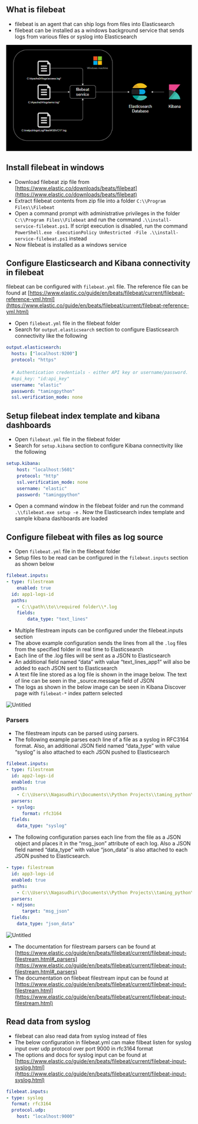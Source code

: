## What is filebeat

-   filebeat is an agent that can ship logs from files into Elasticsearch
-   filebeat can be installed as a windows background service that sends logs from various files or syslog into Elasticsearch

![filebeat_architecture.png](https://github.com/nagasudhirpulla/taming_python/blob/d5a7e0ab99cec19ba39f07c5b97a9dc603a66f91/blog/skills/assets/img/filebeat_architecture.png?raw=true)

## Install filebeat in windows

-   Download filebeat zip file from [https://www.elastic.co/downloads/beats/filebeat](https://www.elastic.co/downloads/beats/filebeat)
-   Extract filebeat contents from zip file into a folder `C:\\Program Files\\Filebeat`
-   Open a command prompt with administrative privileges in the folder `C:\\Program Files\\Filebeat` and run the command `.\\install-service-filebeat.ps1`. If script execution is disabled, run the command `PowerShell.exe -ExecutionPolicy UnRestricted -File .\\install-service-filebeat.ps1` instead
-   Now filebeat is installed as a windows service

## Configure Elasticsearch and Kibana connectivity in filebeat

filebeat can be configured with `filebeat.yml` file. The reference file can be found at [https://www.elastic.co/guide/en/beats/filebeat/current/filebeat-reference-yml.html](https://www.elastic.co/guide/en/beats/filebeat/current/filebeat-reference-yml.html)

-   Open `filebeat.yml` file in the filebeat folder
-   Search for `output.elasticsearch` section to configure Elasticsearch connectivity like the following

```yaml
output.elasticsearch:
  hosts: ["localhost:9200"]
  protocol: "https"

  # Authentication credentials - either API key or username/password.
  #api_key: "id:api_key"
  username: "elastic"
  password: "tamingpython"
  ssl.verification_mode: none

```

## Setup filebeat index template and kibana dashboards

-   Open `filebeat.yml` file in the filebeat folder
-   Search for `setup.kibana` section to configure Kibana connectivity like the following

```yaml
setup.kibana:
    host: "localhost:5601"
    protocol: "http"
    ssl.verification_mode: none
    username: "elastic"  
    password: "tamingpython"

```

-   Open a command window in the filebeat folder and run the command `.\\filebeat.exe setup -e` . Now the Elasticsearch index template and sample kibana dashboards are loaded

## Configure filebeat with files as log source

-   Open `filebeat.yml` file in the filebeat folder
-   Setup files to be read can be configured in the `filebeat.inputs` section as shown below

```yaml
filebeat.inputs:
- type: filestream
	enabled: true
  id: app1-logs-id
  paths:
    - C:\\path\\to\\required folder\\*.log
	fields:
	    data_type: "text_lines"

```

-   Multiple filestream inputs can be configured under the filebeat.inputs section
-   The above example configuration sends the lines from all the `.log` files from the specified folder in real time to Elasticsearch
-   Each line of the .log files will be sent as a JSON to Elasticsearch
-   An additional field named “data” with value “text_lines_app1” will also be added to each JSON sent to Elasticsearch
-   A text file line stored as a log file is shown in the image below. The text of line can be seen in the _source.message field of JSON
-   The logs as shown in the below image can be seen in Kibana Discover page with `filebeat-*` index pattern selected

![Untitled](https://prod-files-secure.s3.us-west-2.amazonaws.com/e2127588-bc2c-4960-9072-182c822d4772/39b23dcd-5810-44f3-b1b9-5afa59d0540b/Untitled.png)

### Parsers

-   The filestream inputs can be parsed using parsers.
-   The following example parses each line of a file as a syslog in RFC3164 format. Also, an additional JSON field named “data_type” with value “syslog” is also attached to each JSON pushed to Elasticsearch

```yaml
filebeat.inputs:
- type: filestream
  id: app2-logs-id
  enabled: true
  paths:
    - C:\\Users\\Nagasudhir\\Documents\\Python Projects\\taming_python\\filebeat\\logs\\*.txt
  parsers:
  - syslog:
      format: rfc3164
  fields:
    data_type: "syslog"

```

-   The following configuration parses each line from the file as a JSON object and places it in the “msg_json” attribute of each log. Also a JSON field named “data_type” with value “json_data” is also attached to each JSON pushed to Elasticsearch.

```yaml
- type: filestream
  id: app3-logs-id
  enabled: true
  paths:
    - C:\\Users\\Nagasudhir\\Documents\\Python Projects\\taming_python\\filebeat\\logs\\*.ndjson
  parsers:
  - ndjson:
      target: "msg_json"
  fields:
    data_type: "json_data"

```

![Untitled](https://prod-files-secure.s3.us-west-2.amazonaws.com/e2127588-bc2c-4960-9072-182c822d4772/ace32c28-7986-4890-91bd-b37bea400b37/Untitled.png)

-   The documentation for filestream parsers can be found at [https://www.elastic.co/guide/en/beats/filebeat/current/filebeat-input-filestream.html#_parsers](https://www.elastic.co/guide/en/beats/filebeat/current/filebeat-input-filestream.html#_parsers)
-   The documentation on filebeat filestream input can be found at [https://www.elastic.co/guide/en/beats/filebeat/current/filebeat-input-filestream.html](https://www.elastic.co/guide/en/beats/filebeat/current/filebeat-input-filestream.html)

## Read data from syslog

-   filebeat can also read data from syslog instead of files
-   The below configuration in filebeat.yml can make filbeat listen for syslog input over udp protocol over port 9000 in rfc3164 format
-   The options and docs for syslog input can be found at [https://www.elastic.co/guide/en/beats/filebeat/current/filebeat-input-syslog.html](https://www.elastic.co/guide/en/beats/filebeat/current/filebeat-input-syslog.html)

```yaml
filebeat.inputs:
- type: syslog
  format: rfc3164
  protocol.udp:
    host: "localhost:9000"

```
<!--stackedit_data:
eyJoaXN0b3J5IjpbNTY1NTUyNzgyLDIwNTcxMDIwOTZdfQ==
-->